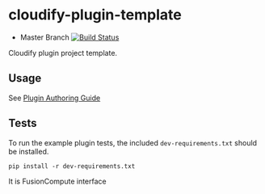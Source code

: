 cloudify-plugin-template
========================

* Master Branch [![Build Status](https://travis-ci.org/cloudify-cosmo/cloudify-plugin-template.svg?branch=master)](https://travis-ci.org/cloudify-cosmo/cloudify-plugin-template)

Cloudify plugin project template.

## Usage

See [Plugin Authoring Guide](http://getcloudify.org/guide/3.1/guide-plugin-creation.html#the-plugin-template)

## Tests

To run the example plugin tests, the included `dev-requirements.txt` should be installed.

```
pip install -r dev-requirements.txt
```
It is FusionCompute interface
